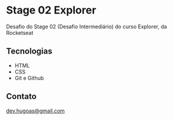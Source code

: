 # Stage 02 Explorer

Desafio do Stage 02 (Desafio Intermediário) do curso Explorer, da Rocketseat


## Tecnologias

- HTML
- CSS
- Git e Github

## Contato

dev.hugoas@gmail.com